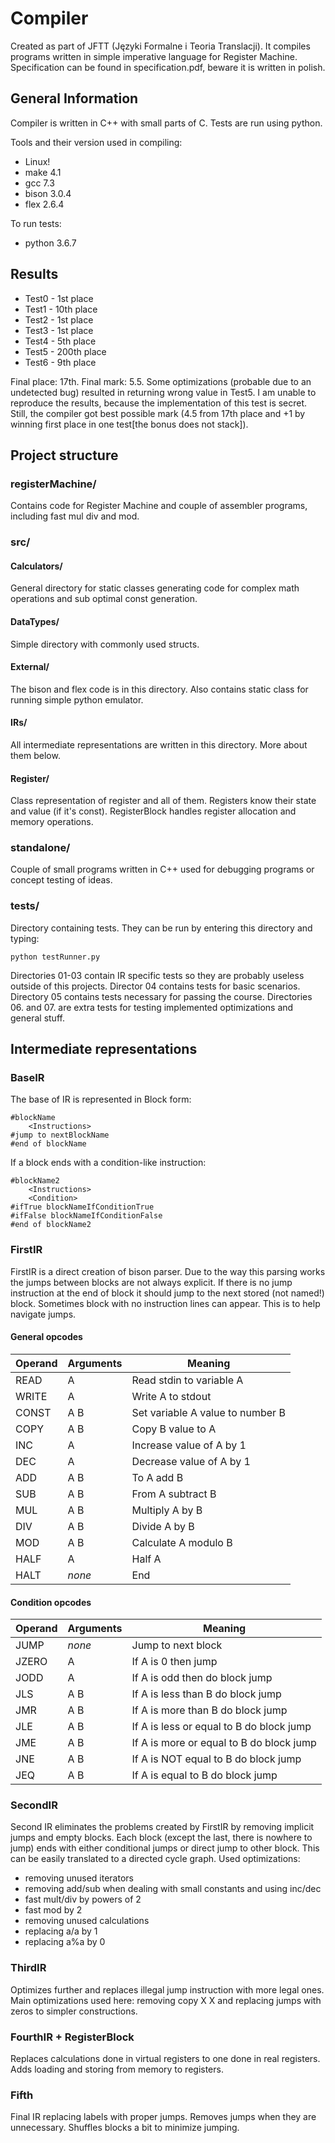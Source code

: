 # Compiler
Created as part of JFTT (Języki Formalne i Teoria Translacji). It compiles programs written in simple imperative language for Register Machine. Specification can be found in specification.pdf, beware it is written in polish.

## General Information
Compiler is written in C++ with small parts of C. Tests are run using python.

Tools and their version used in compiling:
* Linux!
* make 4.1
* gcc 7.3
* bison 3.0.4
* flex 2.6.4

To run tests:
* python 3.6.7

## Results
* Test0 - 1st place
* Test1 - 10th place
* Test2 - 1st place
* Test3 - 1st place
* Test4 - 5th place
* Test5 - 200th place
* Test6 - 9th place

Final place: 17th.
Final mark: 5.5.
Some optimizations (probable due to an undetected bug) resulted in returning wrong value in Test5. I am unable to reproduce the results, because the implementation of this test is secret.
Still, the compiler got best possible mark (4.5 from 17th place and +1 by winning first place in one test[the bonus does not stack]).

## Project structure
### registerMachine/
Contains code for Register Machine and couple of assembler programs, including fast mul div and mod.
### src/
#### Calculators/ 
General directory for static classes generating code for complex math operations and sub optimal const generation.
#### DataTypes/
Simple directory with commonly used structs.
#### External/
The bison and flex code is in this directory. Also contains static class for running simple python emulator.
#### IRs/
All intermediate representations are written in this directory. More about them below.
#### Register/
Class representation of register and all of them. Registers know their state and value (if it's const). RegisterBlock handles register allocation and memory operations. 
### standalone/
Couple of small programs written in C++ used for debugging programs or concept testing of ideas.
### tests/
Directory containing tests. They can be run by entering this directory and typing:
```
python testRunner.py
```
Directories 01-03 contain IR specific tests so they are probably useless outside of this projects. Director 04 contains tests for basic scenarios. Directory 05 contains tests necessary for passing the course. Directories 06. and 07. are extra tests for testing implemented optimizations and general stuff.

##  Intermediate representations
### BaseIR
The base of IR is represented in Block form:
```
#blockName
    <Instructions>
#jump to nextBlockName
#end of blockName
```
If a block ends with a condition-like instruction:
```
#blockName2
    <Instructions>
    <Condition>
#ifTrue blockNameIfConditionTrue
#ifFalse blockNameIfConditionFalse
#end of blockName2
```

### FirstIR
FirstIR is a direct creation of bison parser. Due to the way this parsing works the jumps between blocks are not always explicit. If there is no jump instruction at the end of block it should jump to the next stored (not named!) block.
Sometimes block with no instruction lines can appear. This is to help navigate jumps.

#### General opcodes
| Operand   | Arguments | Meaning                                       |
| ---       | ---       | ---                                           |
| READ      | A         | Read stdin to variable A                      |
| WRITE     | A         | Write A to stdout                             |
| CONST     | A B       | Set variable A value to number B              |
| COPY      | A B       | Copy B value to A                             |
| INC       | A         | Increase value of A by 1                      |
| DEC       | A         | Decrease value of A by 1                      |
| ADD       | A B       | To A add B                                    |
| SUB       | A B       | From A subtract B                             |
| MUL       | A B       | Multiply A by B                               |
| DIV       | A B       | Divide A by B                                 |
| MOD       | A B       | Calculate A modulo B                          |
| HALF      | A         | Half A                                        |
| HALT      | _none_    | End                                           |

#### Condition opcodes
| Operand   | Arguments | Meaning                                       |
| ---       | ---       | ---                                           |
| JUMP      | _none_    | Jump to next block                            |
| JZERO     | A         | If A is 0 then jump                           |
| JODD      | A         | If A is odd then do block jump                |
| JLS       | A B       | If A is less than B do block jump             |
| JMR       | A B       | If A is more than B do block jump             |
| JLE       | A B       | If A is less or equal to B do block jump      |
| JME       | A B       | If A is more or equal to B do block jump      |
| JNE       | A B       | If A is NOT equal to B do block jump          |
| JEQ       | A B       | If A is equal to B do block jump              |

### SecondIR
Second IR eliminates the problems created by FirstIR by removing implicit jumps and empty blocks.
Each block (except the last, there is nowhere to jump) ends with either conditional jumps or direct jump to other block.
This can be easily translated to a directed cycle graph.
Used optimizations:
* removing unused iterators
* removing add/sub when dealing with small constants and using inc/dec
* fast mult/div by powers of 2
* fast mod by 2
* removing unused calculations
* replacing a/a by 1
* replacing a%a by 0

### ThirdIR
Optimizes further and replaces illegal jump instruction with more legal ones. Main optimizations used here: removing copy X X and replacing jumps with zeros to simpler constructions.

### FourthIR + RegisterBlock
Replaces calculations done in virtual registers to one done in real registers.
Adds loading and storing from memory to registers.


### Fifth
Final IR replacing labels with proper jumps. Removes jumps when they are unnecessary. Shuffles blocks a bit to minimize jumping.
